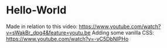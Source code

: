 # Hello-World

Made in relation to this video: https://www.youtube.com/watch?v=sWakBr_dpg4&feature=youtu.be
Adding some vanilla CSS: https://www.youtube.com/watch?v=-vC5DbNIPHo
